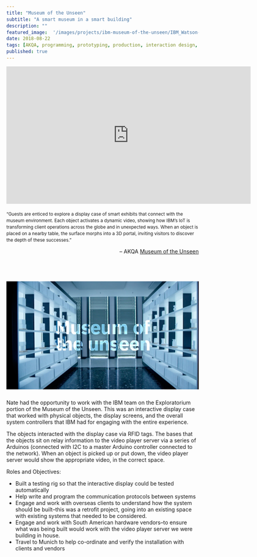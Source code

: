 ```yaml
---
title: "Museum of the Unseen"
subtitle: "A smart museum in a smart building"
description: ""
featured_image:  '/images/projects/ibm-museum-of-the-unseen/IBM_Watson-exploratorium.jpg.webp'
date: 2018-08-22
tags: [AKQA, programming, prototyping, production, interaction design, installation, arduino]
published: true
---
```


<p><iframe src="https://player.vimeo.com/video/364335137" width="640" height="360" frameborder="0" allow="autoplay; fullscreen" allowfullscreen></iframe></p> 

<small>“Guests are enticed to explore a display case of smart exhibits that connect with the museum environment. Each object activates a dynamic video, showing how IBM’s IoT is transforming client operations across the globe and in unexpected ways. When an object is placed on a nearby table, the surface morphs into a 3D portal, inviting visitors to discover the depth of these successes.”</small>

<p align="right">– AKQA <a href="https://www.akqa.com/work/ibm/museum-of-the-unseen/">Museum of the Unseen</a></p>

<br />

# ![](/images/projects/ibm-museum-of-the-unseen/museum-of-the-unseen.png)

Nate had the opportunity to work with the IBM team on the Exploratorium portion of the Museum of the Unseen. This was an interactive display case that worked with physical objects, the display screens, and the overall system controllers that IBM had for engaging with the entire experience.

The objects interacted with the display case via RFID tags. The bases that the objects sit on relay information to the video player server via a series of Arduinos (connected with I2C to a master Arduino controller connected to the network). When an object is picked up or put down, the video player server would show the appropriate video, in the correct space. 

Roles and Objectives:
* Built a testing rig so that the interactive display could be tested automatically
* Help write and program the communication protocols between systems
* Engage and work with overseas clients to understand how the system should be built–this was a retrofit project, going into an existing space with existing systems that needed to be considered.
* Engage and work with South American hardware vendors–to ensure what was being built would work with the video player server we were building in house.
* Travel to Munich to help co-ordinate and verify the installation with clients and vendors

